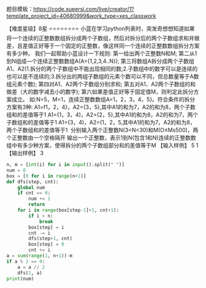 题目模板：https://code.xueersi.com/live/creator/1?template_project_id=40680999&work_type=xes_classwork 

【难度星级】8星 ⭐⭐⭐⭐⭐⭐⭐⭐
   小蓝在学习python列表时，突发奇想想知道如果将一个连续的正整数数组拆分成两个子数组，然后对拆分后的两个子数组求和并做差，且差值正好等于一个固定的正整数，像这样同一个连续的正整数数组拆分方案有多少种。
   我们一起帮助小蓝设计一下规则:
   第一给出两个正整数N和M;
   第二从1到N组成—个连续正整数数组A(A={1,2,3,4..N});
   第三将数组A拆分成两个子数组A1、A2(1.拆分的两个子数组中不能出现相同的数;2.子数组中的数字可以是连续的也可以是不连续的;3.拆分出的两组子数组的元素个数可以不同，但总数量等于A数组元素个数);
   第四对A1、A2两个子数组分别求和;
   第五对A1、A2两个子数组的和做差（大的数字减去小的数字);
   第六如果差值正好等于固定值M，则判定此拆分方案成立。
   如:N=5，M=1，连续正整数数组A=1，2，3，4，5}。符合条件的拆分方案有3种:
   A1=f1，2，4}，A2={3，5},其中A1的和为7，A2的和为8，两个子数组和的差值等于1
   A1={1，3，4)，A2={2，5},其中A1的和为8，A2的和为7，两个子数组和的差值等于1
   A1={3，4)，A2=(1，2，5,其中A1的和为7，A2的和为8，两个子数组和的差值等于1 
   分别输入两个正整数N(3<N<30)和M(O≤Ms500)，两个正整数由一个空格隔开
   输出一个正整数，表示1到N(包含1和N)连续的正整数数组中有多少种方案，使得拆分的两个子数组部分和的差值等于M
【输入样例】
5 1
【输出样例】
3

```python
n, m = [int(i) for i in input().split(" ")]
num = 0
box = [0 for i in range(n+1)]
def dfs(step, cnt):
    global num
    if cnt == 0: 
        num += 1
        return
    for i in range(box[step-1]+1, cnt+1):
        if i > n:
            break
        box[step] = i
        cnt -= i
        dfs(step+1, cnt)
        box[step] = 0
        cnt += i
a = sum(range(1, n+1))-m
if a % 2 == 0:  
    a = a // 2
    dfs(1, a)
print(num) 
```